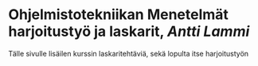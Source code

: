 # Ohjelmistotekniikan Menetelmät harjoitustyö ja laskarit,  *Antti Lammi*

Tälle sivulle lisäilen kurssin laskaritehtäviä, sekä lopulta  itse harjoitustyön

